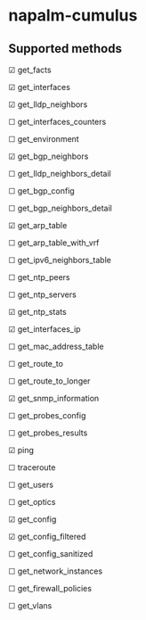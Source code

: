 # napalm-cumulus

## Supported methods
☑ get_facts

☑ get_interfaces

☑ get_lldp_neighbors

☐ get_interfaces_counters

☐ get_environment

☑ get_bgp_neighbors

☐ get_lldp_neighbors_detail

☐ get_bgp_config

☐ get_bgp_neighbors_detail

☑ get_arp_table

☐ get_arp_table_with_vrf

☐ get_ipv6_neighbors_table

☐ get_ntp_peers

☐ get_ntp_servers

☑ get_ntp_stats

☑ get_interfaces_ip

☐ get_mac_address_table

☐ get_route_to

☐ get_route_to_longer

☑ get_snmp_information

☐ get_probes_config

☐ get_probes_results

☑ ping

☐ traceroute

☐ get_users

☐ get_optics

☑ get_config

☑ get_config_filtered

☐ get_config_sanitized

☐ get_network_instances

☐ get_firewall_policies

☐ get_vlans
